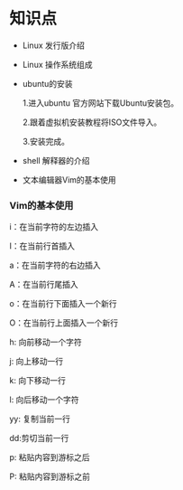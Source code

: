 # 知识点

- Linux 发行版介绍
- Linux 操作系统组成
- ubuntu的安装

   1.进入ubuntu 官方网站下载Ubuntu安装包。

   2.跟着虚拟机安装教程将ISO文件导入。

   3.安装完成。

- shell 解释器的介绍
- 文本编辑器Vim的基本使用
### Vim的基本使用

i：在当前字符的左边插入

I：在当前行首插入

a：在当前字符的右边插入

A：在当前行尾插入

o：在当前行下面插入一个新行

O：在当前行上面插入一个新行

h: 向前移动一个字符

j: 向上移动一行

k: 向下移动一行

l: 向后移动一个字符

yy: 复制当前一行

dd:剪切当前一行

p: 粘贴内容到游标之后

P: 粘贴内容到游标之前
